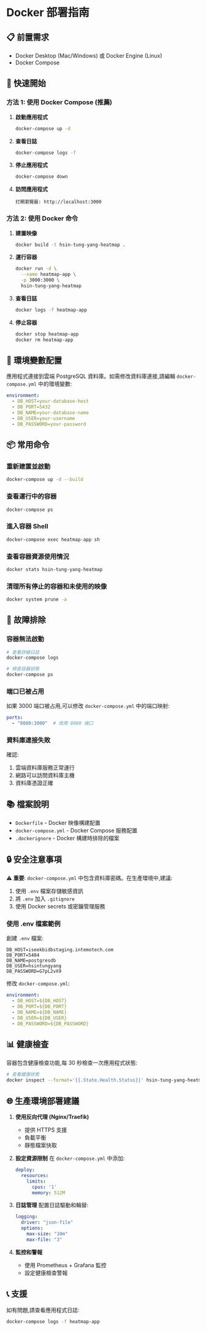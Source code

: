 # Docker 部署指南

## 📋 前置需求

- Docker Desktop (Mac/Windows) 或 Docker Engine (Linux)
- Docker Compose

## 🚀 快速開始

### 方法 1: 使用 Docker Compose (推薦)

1. **啟動應用程式**
   ```bash
   docker-compose up -d
   ```

2. **查看日誌**
   ```bash
   docker-compose logs -f
   ```

3. **停止應用程式**
   ```bash
   docker-compose down
   ```

4. **訪問應用程式**
   ```
   打開瀏覽器: http://localhost:3000
   ```

### 方法 2: 使用 Docker 命令

1. **建置映像**
   ```bash
   docker build -t hsin-tung-yang-heatmap .
   ```

2. **運行容器**
   ```bash
   docker run -d \
     --name heatmap-app \
     -p 3000:3000 \
     hsin-tung-yang-heatmap
   ```

3. **查看日誌**
   ```bash
   docker logs -f heatmap-app
   ```

4. **停止容器**
   ```bash
   docker stop heatmap-app
   docker rm heatmap-app
   ```

## 🔧 環境變數配置

應用程式連接到雲端 PostgreSQL 資料庫。如需修改資料庫連接,請編輯 `docker-compose.yml` 中的環境變數:

```yaml
environment:
  - DB_HOST=your-database-host
  - DB_PORT=5432
  - DB_NAME=your-database-name
  - DB_USER=your-username
  - DB_PASSWORD=your-password
```

## 📦 常用命令

### 重新建置並啟動
```bash
docker-compose up -d --build
```

### 查看運行中的容器
```bash
docker-compose ps
```

### 進入容器 Shell
```bash
docker-compose exec heatmap-app sh
```

### 查看容器資源使用情況
```bash
docker stats hsin-tung-yang-heatmap
```

### 清理所有停止的容器和未使用的映像
```bash
docker system prune -a
```

## 🐛 故障排除

### 容器無法啟動
```bash
# 查看詳細日誌
docker-compose logs

# 檢查容器狀態
docker-compose ps
```

### 端口已被占用
如果 3000 端口被占用,可以修改 `docker-compose.yml` 中的端口映射:
```yaml
ports:
  - "8080:3000"  # 改用 8080 端口
```

### 資料庫連接失敗
確認:
1. 雲端資料庫服務正常運行
2. 網路可以訪問資料庫主機
3. 資料庫憑證正確

## 📚 檔案說明

- `Dockerfile` - Docker 映像構建配置
- `docker-compose.yml` - Docker Compose 服務配置
- `.dockerignore` - Docker 構建時排除的檔案

## 🔒 安全注意事項

⚠️ **重要**: `docker-compose.yml` 中包含資料庫密碼。在生產環境中,建議:

1. 使用 `.env` 檔案存儲敏感資訊
2. 將 `.env` 加入 `.gitignore`
3. 使用 Docker secrets 或密鑰管理服務

### 使用 .env 檔案範例

創建 `.env` 檔案:
```env
DB_HOST=iseekbidbstaging.intemotech.com
DB_PORT=5404
DB_NAME=postgresdb
DB_USER=hsintungyang
DB_PASSWORD=G7pL2vX9
```

修改 `docker-compose.yml`:
```yaml
environment:
  - DB_HOST=${DB_HOST}
  - DB_PORT=${DB_PORT}
  - DB_NAME=${DB_NAME}
  - DB_USER=${DB_USER}
  - DB_PASSWORD=${DB_PASSWORD}
```

## 📊 健康檢查

容器包含健康檢查功能,每 30 秒檢查一次應用程式狀態:

```bash
# 查看健康狀態
docker inspect --format='{{.State.Health.Status}}' hsin-tung-yang-heatmap
```

## 🌐 生產環境部署建議

1. **使用反向代理 (Nginx/Traefik)**
   - 提供 HTTPS 支援
   - 負載平衡
   - 靜態檔案快取

2. **設定資源限制**
   在 `docker-compose.yml` 中添加:
   ```yaml
   deploy:
     resources:
       limits:
         cpus: '1'
         memory: 512M
   ```

3. **日誌管理**
   配置日誌驅動和輪替:
   ```yaml
   logging:
     driver: "json-file"
     options:
       max-size: "10m"
       max-file: "3"
   ```

4. **監控和警報**
   - 使用 Prometheus + Grafana 監控
   - 設定健康檢查警報

## 📞 支援

如有問題,請查看應用程式日誌:
```bash
docker-compose logs -f heatmap-app
```
